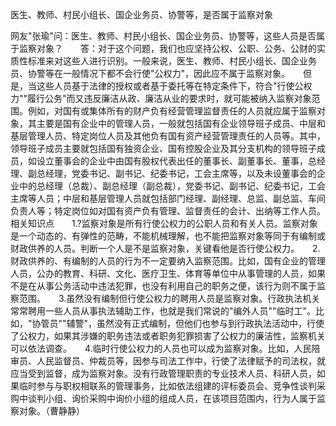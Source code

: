 医生、教师、村民小组长、国企业务员、协警等，是否属于监察对象

网友"张瑜"问：医生、教师、村民小组长、国企业务员、协警等，这些人员是否属于监察对象？　　答：对于这个问题，我们也应坚持公权、公职、公务、公财的实质性标准来对这些人进行识别。一般来说，医生、教师、村民小组长、国企业务员、协警等在一般情况下都不会行使"公权力"，因此应不属于监察对象。　　但是，当这些人员基于法律的授权或者基于委托等在特定条件下，符合"行使公权力""履行公务"而又违反廉洁从政、廉洁从业的要求时，就可能被纳入监察对象范围。例如，对国有或集体所有的财产负有经营管理监督责任的人员就应属于监察对象，其主要是国有企业中的管理人员，一般就包括国有企业领导班子成员、中层和基层管理人员、特定岗位人员及其他负有国有资产经营管理责任的人员等。其中，领导班子成员主要就包括国有独资企业、国有控股企业及其分支机构的领导班子成员，如设立董事会的企业中由国有股权代表出任的董事长、副董事长、董事，总经理、副总经理，党委书记、副书记、纪委书记，工会主席等，以及未设董事会的企业中的总经理（总裁）、副总经理（副总裁），党委书记、副书记、纪委书记，工会主席等人员；中层和基层管理人员就包括部门经理、副经理、总监、副总监、车间负责人等；特定岗位如对国有资产负有管理、监督责任的会计、出纳等工作人员。　　相关知识点　　1.?监察对象是所有行使公权力的公职人员和有关人员。监察对象是一个动态的、有弹性的范畴，不能机械理解，也不能把监察对象等同于有编制或财政供养的人员。判断一个人是不是监察对象，关键看他是否行使公权力。　　2.财政供养的、有编制的人员的行为不一定要纳入监察范围。比如，国有企业的管理人员，公办的教育、科研、文化、医疗卫生、体育等单位中从事管理的人员，如果不是在从事公务活动中违法犯罪，也没有利用自己的职务之便，该行为则不属于监察范围。　　3.虽然没有编制但行使公权力的聘用人员是监察对象。行政执法机关常常聘用一些人员从事执法辅助工作，也就是我们常说的"编外人员""临时工"。比如，"协管员""辅警"，虽然没有正式编制，但他们也参与到行政执法活动中，行使了公权力，如果其涉嫌的职务违法或者职务犯罪损害了公权力的廉洁性，监察机关可以依法调查。　　4.临时行使公权力的人员也可以成为监察对象。比如，人民陪审员、人民监督员、仲裁员等，因参与司法工作中，行使了法律赋予的司法权，就应当受到监督，成为监察对象。没有行政管理职责的专业技术人员、科研人员，如果临时参与与职权相联系的管理事务，比如依法组建的评标委员会、竞争性谈判采购中谈判小组、询价采购中询价小组的组成人员，在该项目范围内，行为人属于监察对象。（曹静静）
